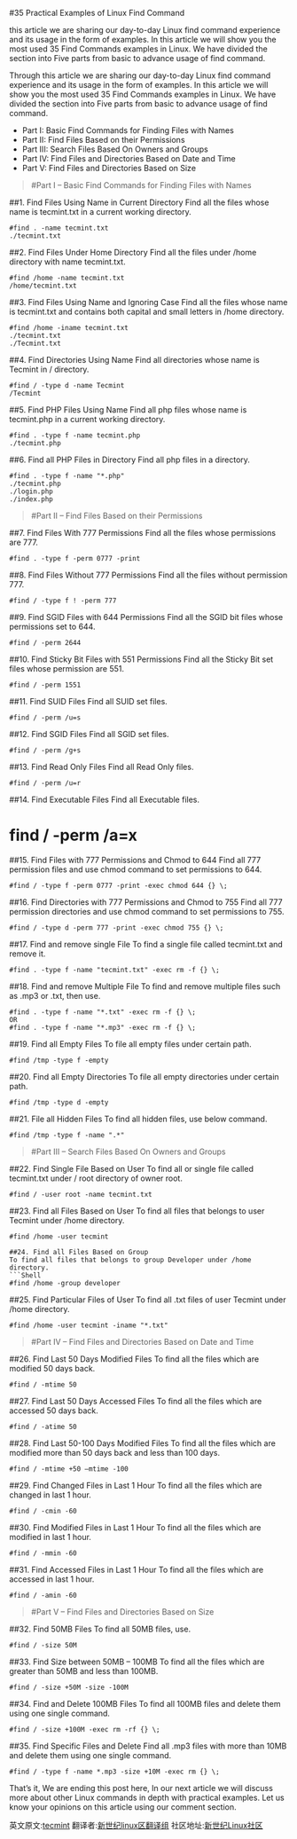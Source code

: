 #35 Practical Examples of Linux Find Command

this article we are sharing our day-to-day Linux find command experience and its usage in the form of examples. In this article we will show you the most used 35 Find Commands examples in Linux. We have divided the section into Five parts from basic to advance usage of find command.

Through this article we are sharing our day-to-day Linux find command experience and its usage in the form of examples. In this article we will show you the most used 35 Find Commands examples in Linux. We have divided the section into Five parts from basic to advance usage of find command.

* Part I: Basic Find Commands for Finding Files with Names
* Part II: Find Files Based on their Permissions
* Part III: Search Files Based On Owners and Groups
* Part IV: Find Files and Directories Based on Date and Time
* Part V: Find Files and Directories Based on Size

> #Part I – Basic Find Commands for Finding Files with Names

##1. Find Files Using Name in Current Directory
Find all the files whose name is tecmint.txt in a current working directory.
```Shell
#find . -name tecmint.txt
./tecmint.txt
```

##2. Find Files Under Home Directory
Find all the files under /home directory with name tecmint.txt.
```Shell
#find /home -name tecmint.txt
/home/tecmint.txt
```

##3. Find Files Using Name and Ignoring Case
Find all the files whose name is tecmint.txt and contains both capital and small letters in /home directory.
```Shell
#find /home -iname tecmint.txt
./tecmint.txt
./Tecmint.txt
```

##4. Find Directories Using Name
Find all directories whose name is Tecmint in / directory.
```Shell
#find / -type d -name Tecmint
/Tecmint
```

##5. Find PHP Files Using Name
Find all php files whose name is tecmint.php in a current working directory.
```Shell
#find . -type f -name tecmint.php
./tecmint.php
```

##6. Find all PHP Files in Directory
Find all php files in a directory.
```Shell
#find . -type f -name "*.php"
./tecmint.php
./login.php
./index.php
```

> #Part II – Find Files Based on their Permissions

##7. Find Files With 777 Permissions
Find all the files whose permissions are 777.
```Shell
#find . -type f -perm 0777 -print
```

##8. Find Files Without 777 Permissions
Find all the files without permission 777.
```Shell
#find / -type f ! -perm 777
```

##9. Find SGID Files with 644 Permissions
Find all the SGID bit files whose permissions set to 644.
```Shell
#find / -perm 2644
```

##10. Find Sticky Bit Files with 551 Permissions
Find all the Sticky Bit set files whose permission are 551.
```Shell
#find / -perm 1551
```

##11. Find SUID Files
Find all SUID set files.
```Shell
#find / -perm /u=s
```

##12. Find SGID Files
Find all SGID set files.
```Shell
#find / -perm /g+s
```

##13. Find Read Only Files
Find all Read Only files.
```Shell
#find / -perm /u=r
```

##14. Find Executable Files
Find all Executable files.
# find / -perm /a=x

##15. Find Files with 777 Permissions and Chmod to 644
Find all 777 permission files and use chmod command to set permissions to 644.
```Shell
#find / -type f -perm 0777 -print -exec chmod 644 {} \;
```

##16. Find Directories with 777 Permissions and Chmod to 755
Find all 777 permission directories and use chmod command to set permissions to 755.
```Shell
#find / -type d -perm 777 -print -exec chmod 755 {} \;
```

##17. Find and remove single File
To find a single file called tecmint.txt and remove it.
```Shell
#find . -type f -name "tecmint.txt" -exec rm -f {} \;
```

##18. Find and remove Multiple File
To find and remove multiple files such as .mp3 or .txt, then use.
```Shell
#find . -type f -name "*.txt" -exec rm -f {} \;
OR
#find . -type f -name "*.mp3" -exec rm -f {} \;
```

##19. Find all Empty Files
To file all empty files under certain path.
```Shell
#find /tmp -type f -empty
```

##20. Find all Empty Directories
To file all empty directories under certain path.
```Shell
#find /tmp -type d -empty
```
##21. File all Hidden Files
To find all hidden files, use below command.
```Shell
#find /tmp -type f -name ".*"
```

> #Part III – Search Files Based On Owners and Groups

##22. Find Single File Based on User
To find all or single file called tecmint.txt under / root directory of owner root.
```Shell
#find / -user root -name tecmint.txt
```

##23. Find all Files Based on User
To find all files that belongs to user Tecmint under /home directory.
```Shell
#find /home -user tecmint

##24. Find all Files Based on Group
To find all files that belongs to group Developer under /home directory.
```Shell
#find /home -group developer
```
##25. Find Particular Files of User
To find all .txt files of user Tecmint under /home directory.
```Shell
#find /home -user tecmint -iname "*.txt"
```


> #Part IV – Find Files and Directories Based on Date and Time

##26. Find Last 50 Days Modified Files
To find all the files which are modified 50 days back.
```Shell
#find / -mtime 50
```

##27. Find Last 50 Days Accessed Files
To find all the files which are accessed 50 days back.
```Shell
#find / -atime 50
```

##28. Find Last 50-100 Days Modified Files
To find all the files which are modified more than 50 days back and less than 100 days.
```Shell
#find / -mtime +50 –mtime -100
```

##29. Find Changed Files in Last 1 Hour
To find all the files which are changed in last 1 hour.
```Shell
#find / -cmin -60
```
##30. Find Modified Files in Last 1 Hour
To find all the files which are modified in last 1 hour.
```Shell
#find / -mmin -60
```
##31. Find Accessed Files in Last 1 Hour
To find all the files which are accessed in last 1 hour.
```Shell
#find / -amin -60
```

> #Part V – Find Files and Directories Based on Size

##32. Find 50MB Files
To find all 50MB files, use.
```Shell
#find / -size 50M
```

##33. Find Size between 50MB – 100MB
To find all the files which are greater than 50MB and less than 100MB.
```Shell
#find / -size +50M -size -100M
```

##34. Find and Delete 100MB Files
To find all 100MB files and delete them using one single command.
```Shell
#find / -size +100M -exec rm -rf {} \;
```

##35. Find Specific Files and Delete
Find all .mp3 files with more than 10MB and delete them using one single command.
```Shell
#find / -type f -name *.mp3 -size +10M -exec rm {} \;
```

That’s it, We are ending this post here, In our next article we will discuss more about other Linux commands in depth with practical examples. Let us know your opinions on this article using our comment section.


英文原文:[tecmint](http://www.tecmint.com/35-practical-examples-of-linux-find-command/) 翻译者:[新世纪linux区翻译组](https://github.com/21ops/21opsttug) 社区地址:[新世纪Linux社区](http://www.21ops.com)
